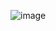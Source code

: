 
![image](https://user-images.githubusercontent.com/115876533/229347864-53af1ca5-8e46-4e32-8cfc-c83c83fe471f.png)

    
